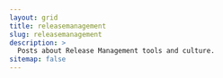 ```yaml
---
layout: grid
title: releasemanagement
slug: releasemanagement
description: >
  Posts about Release Management tools and culture.
sitemap: false
---
```

